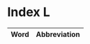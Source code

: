 # Index L

| Word                            | Abbreviation |
|:--------------------------------|-------------:|
